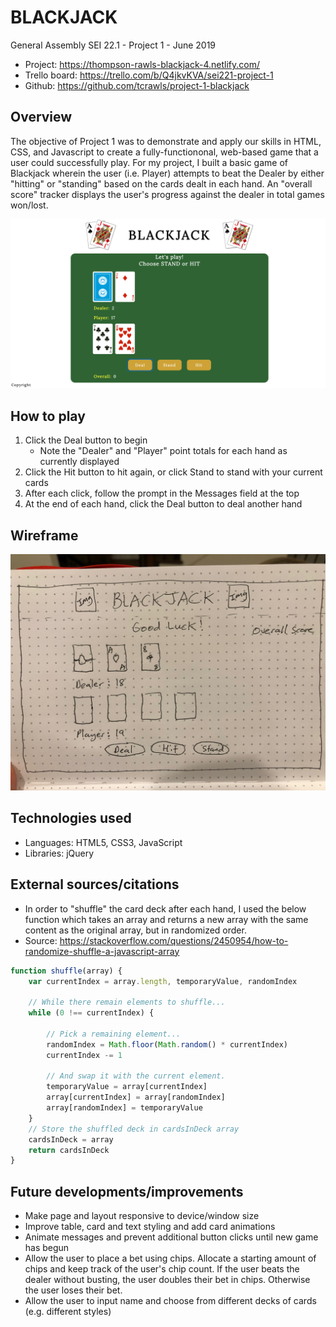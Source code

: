 # BLACKJACK

General Assembly SEI 22.1 - Project 1 - June 2019
  * Project: https://thompson-rawls-blackjack-4.netlify.com/
  * Trello board: https://trello.com/b/Q4jkvKVA/sei221-project-1
  * Github: https://github.com/tcrawls/project-1-blackjack

## Overview

The objective of Project 1 was to demonstrate and apply our skills in HTML, CSS, and Javascript to create a fully-functiononal, web-based game that a user could successfully play. For my project, I built a basic game of Blackjack wherein the user (i.e. Player) attempts to beat the Dealer by either "hitting" or "standing" based on the cards dealt in each hand. An "overall score" tracker displays the user's progress against the dealer in total games won/lost.

![alt text](https://github.com/tcrawls/project-1-blackjack/blob/master/images/blackjack-screenshot.png "Blackjack Game Screenshot")

## How to play

1. Click the Deal button to begin
    * Note the "Dealer" and "Player" point totals for each hand as currently displayed
2. Click the Hit button to hit again, or click Stand to stand with your current cards
3. After each click, follow the prompt in the Messages field at the top
4. At the end of each hand, click the Deal button to deal another hand

## Wireframe

![alt text](https://github.com/tcrawls/project-1-blackjack/blob/master/images/blackjack-wireframe.jpg "Blackjack Wireframe Image")

## Technologies used

  * Languages: HTML5, CSS3, JavaScript
  * Libraries: jQuery

## External sources/citations

  * In order to "shuffle" the card deck after each hand, I used the below function which takes an array and returns a new array with the same content as the original array, but in randomized order.
  * Source: https://stackoverflow.com/questions/2450954/how-to-randomize-shuffle-a-javascript-array

```javascript
function shuffle(array) {
    var currentIndex = array.length, temporaryValue, randomIndex

    // While there remain elements to shuffle...
    while (0 !== currentIndex) {
      
        // Pick a remaining element...
        randomIndex = Math.floor(Math.random() * currentIndex)
        currentIndex -= 1
      
        // And swap it with the current element.
        temporaryValue = array[currentIndex]
        array[currentIndex] = array[randomIndex]
        array[randomIndex] = temporaryValue
    }
    // Store the shuffled deck in cardsInDeck array
    cardsInDeck = array
    return cardsInDeck
}
```

## Future developments/improvements

  * Make page and layout responsive to device/window size
  * Improve table, card and text styling and add card animations
  * Animate messages and prevent additional button clicks until new game has begun
  * Allow the user to place a bet using chips. Allocate a starting amount of chips and keep track of the user's chip count. If the user beats the dealer without busting, the user doubles their bet in chips. Otherwise the user loses their bet.
  * Allow the user to input name and choose from different decks of cards (e.g. different styles)
